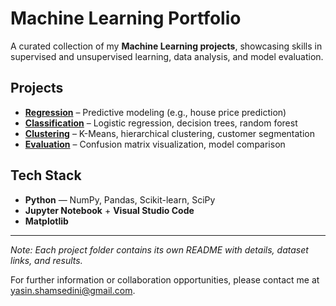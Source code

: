 # Machine Learning Portfolio

A curated collection of my **Machine Learning projects**, showcasing skills in supervised and unsupervised learning, data analysis, and model evaluation.

## Projects

- **[Regression](./linear_regression/)** – Predictive modeling (e.g., house price prediction)  
- **[Classification](./classification/)** – Logistic regression, decision trees, random forest  
- **[Clustering](./clustering/)** – K-Means, hierarchical clustering, customer segmentation  
- **[Evaluation](./evaluation/)** – Confusion matrix visualization, model comparison  

## Tech Stack
- **Python** — NumPy, Pandas, Scikit-learn, SciPy  
- **Jupyter Notebook** + **Visual Studio Code**  
- **Matplotlib**

---

*Note: Each project folder contains its own README with details, dataset links, and results.*  

For further information or collaboration opportunities, please contact me at [yasin.shamsedini@gmail.com](mailto:yasin.shamsedini@gmail.com).


